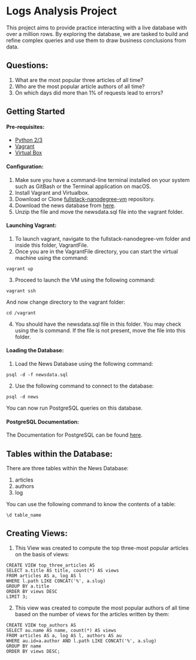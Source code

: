 # Logs Analysis Project
This project aims to provide practice interacting with a live database with over a million rows. By exploring the database, we are tasked to build and refine complex queries and use them to draw business conclusions from data.

## Questions:
1. What are the most popular three articles of all time?
2. Who are the most popular article authors of all time?
3. On which days did more than 1% of requests lead to errors?

## Getting Started
#### Pre-requisites:
- [Python 2/3](https://www.python.org/)
- [Vagrant](https://www.vagrantup.com/)
- [Virtual Box](https://www.virtualbox.org/)

#### Configuration:
1. Make sure you have a command-line terminal installed on your system such as GitBash or the Terminal application on macOS.
2. Install Vagrant and Virtualbox.
3. Download or Clone [fullstack-nanodegree-vm](https://github.com/udacity/fullstack-nanodegree-vm) repository.
4. Download the news database from [here](https://d17h27t6h515a5.cloudfront.net/topher/2016/August/57b5f748_newsdata/newsdata.zip).
5. Unzip the file and move the newsdata.sql file into the vagrant folder.

#### Launching Vagrant:
1. To launch vagrant, navigate to the fullstack-nanodegree-vm folder and inside this folder, VagrantFile.
2. Once you are in the VagrantFile directory, you can start the virtual machine using the command:
```
vagrant up
```
3. Proceed to launch the VM using the following command:
```
vagrant ssh
```
And now change directory to the vagrant folder:
```
cd /vagrant
```
4. You should have the newsdata.sql file in this folder. You may check using the ls command. If the file is not present, move the file into this folder.

#### Loading the Database:
1. Load the News Database using the following command:
```
psql -d -f newsdata.sql
```
2. Use the following command to connect to the database:
```
psql -d news
```
You can now run PostgreSQL queries on this database.

#### PostgreSQL Documentation:
The Documentation for PostgreSQL can be found [here](https://www.postgresql.org/docs/9.6/static/index.html).

## Tables within the Database:
There are three tables within the News Database:
1. articles
2. authors
3. log

You can use the following command to know the contents of a table:
```
\d table_name
```

## Creating Views:
1. This View was created to compute the top three-most popular articles on the basis of views:
```
CREATE VIEW top_three_articles AS
SELECT a.title AS title, count(*) AS views
FROM articles AS a, log AS l
WHERE l.path LIKE CONCAT('%', a.slug)
GROUP BY a.title
ORDER BY views DESC
LIMIT 3;
```

2. This view was created to compute the most popular authors of all time based on the number of views for the articles written by them:
```
CREATE VIEW top_authors AS
SELECT au.name AS name, count(*) AS views
FROM articles AS a, log AS l, authors AS au
WHERE au.id=a.author AND l.path LIKE CONCAT('%', a.slug)
GROUP BY name
ORDER BY views DESC;
```
